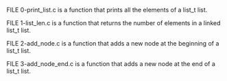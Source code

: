 FILE 0-print_list.c is a function that prints all the elements of a list_t list.

FILE 1-list_len.c is a function that returns the number of elements in a linked list_t list.

FILE 2-add_node.c is a function that adds a new node at the beginning of a list_t list.

FILE 3-add_node_end.c is a function that adds a new node at the end of a list_t list.
